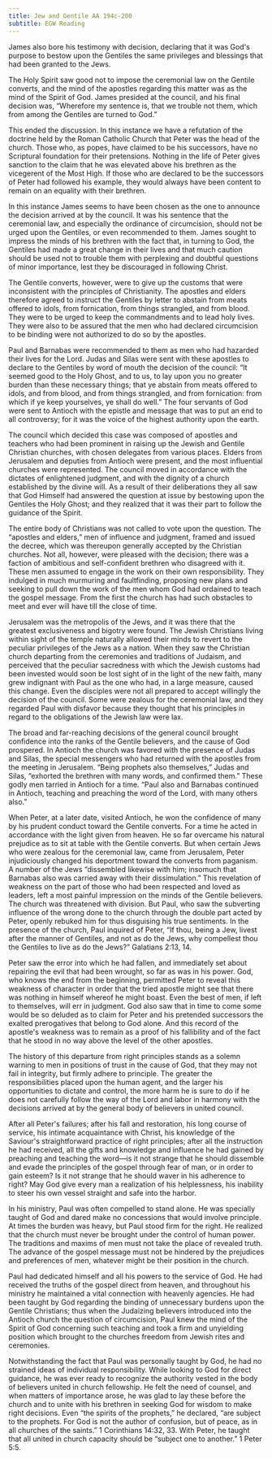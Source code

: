 ```yaml
---
title: Jew and Gentile AA 194c-200
subtitle: EGW Reading
---
```


James also bore his testimony with decision, declaring that it was God's purpose to bestow upon the Gentiles the same privileges and blessings that had been granted to the Jews.

The Holy Spirit saw good not to impose the ceremonial law on the Gentile converts, and the mind of the apostles regarding this matter was as the mind of the Spirit of God. James presided at the council, and his final decision was, “Wherefore my sentence is, that we trouble not them, which from among the Gentiles are turned to God.”

This ended the discussion. In this instance we have a refutation of the doctrine held by the Roman Catholic Church that Peter was the head of the church. Those who, as popes, have claimed to be his successors, have no Scriptural foundation for their pretensions. Nothing in the life of Peter gives sanction to the claim that he was elevated above his brethren as the vicegerent of the Most High. If those who are declared to be the successors of Peter had followed his example, they would always have been content to remain on an equality with their brethren.

In this instance James seems to have been chosen as the one to announce the decision arrived at by the council. It was his sentence that the ceremonial law, and especially the ordinance of circumcision, should not be urged upon the Gentiles, or even recommended to them. James sought to impress the minds of his brethren with the fact that, in turning to God, the Gentiles had made a great change in their lives and that much caution should be used not to trouble them with perplexing and doubtful questions of minor importance, lest they be discouraged in following Christ.

The Gentile converts, however, were to give up the customs that were inconsistent with the principles of Christianity. The apostles and elders therefore agreed to instruct the Gentiles by letter to abstain from meats offered to idols, from fornication, from things strangled, and from blood. They were to be urged to keep the commandments and to lead holy lives. They were also to be assured that the men who had declared circumcision to be binding were not authorized to do so by the apostles.

Paul and Barnabas were recommended to them as men who had hazarded their lives for the Lord. Judas and Silas were sent with these apostles to declare to the Gentiles by word of mouth the decision of the council: “It seemed good to the Holy Ghost, and to us, to lay upon you no greater burden than these necessary things; that ye abstain from meats offered to idols, and from blood, and from things strangled, and from fornication: from which if ye keep yourselves, ye shall do well.” The four servants of God were sent to Antioch with the epistle and message that was to put an end to all controversy; for it was the voice of the highest authority upon the earth.

The council which decided this case was composed of apostles and teachers who had been prominent in raising up the Jewish and Gentile Christian churches, with chosen delegates from various places. Elders from Jerusalem and deputies from Antioch were present, and the most influential churches were represented. The council moved in accordance with the dictates of enlightened judgment, and with the dignity of a church established by the divine will. As a result of their deliberations they all saw that God Himself had answered the question at issue by bestowing upon the Gentiles the Holy Ghost; and they realized that it was their part to follow the guidance of the Spirit.

The entire body of Christians was not called to vote upon the question. The “apostles and elders,” men of influence and judgment, framed and issued the decree, which was thereupon generally accepted by the Christian churches. Not all, however, were pleased with the decision; there was a faction of ambitious and self-confident brethren who disagreed with it. These men assumed to engage in the work on their own responsibility. They indulged in much murmuring and faultfinding, proposing new plans and seeking to pull down the work of the men whom God had ordained to teach the gospel message. From the first the church has had such obstacles to meet and ever will have till the close of time.

Jerusalem was the metropolis of the Jews, and it was there that the greatest exclusiveness and bigotry were found. The Jewish Christians living within sight of the temple naturally allowed their minds to revert to the peculiar privileges of the Jews as a nation. When they saw the Christian church departing from the ceremonies and traditions of Judaism, and perceived that the peculiar sacredness with which the Jewish customs had been invested would soon be lost sight of in the light of the new faith, many grew indignant with Paul as the one who had, in a large measure, caused this change. Even the disciples were not all prepared to accept willingly the decision of the council. Some were zealous for the ceremonial law, and they regarded Paul with disfavor because they thought that his principles in regard to the obligations of the Jewish law were lax.

The broad and far-reaching decisions of the general council brought confidence into the ranks of the Gentile believers, and the cause of God prospered. In Antioch the church was favored with the presence of Judas and Silas, the special messengers who had returned with the apostles from the meeting in Jerusalem. “Being prophets also themselves,” Judas and Silas, “exhorted the brethren with many words, and confirmed them.” These godly men tarried in Antioch for a time. “Paul also and Barnabas continued in Antioch, teaching and preaching the word of the Lord, with many others also.”

When Peter, at a later date, visited Antioch, he won the confidence of many by his prudent conduct toward the Gentile converts. For a time he acted in accordance with the light given from heaven. He so far overcame his natural prejudice as to sit at table with the Gentile converts. But when certain Jews who were zealous for the ceremonial law, came from Jerusalem, Peter injudiciously changed his deportment toward the converts from paganism. A number of the Jews “dissembled likewise with him; insomuch that Barnabas also was carried away with their dissimulation.” This revelation of weakness on the part of those who had been respected and loved as leaders, left a most painful impression on the minds of the Gentile believers. The church was threatened with division. But Paul, who saw the subverting influence of the wrong done to the church through the double part acted by Peter, openly rebuked him for thus disguising his true sentiments. In the presence of the church, Paul inquired of Peter, “If thou, being a Jew, livest after the manner of Gentiles, and not as do the Jews, why compellest thou the Gentiles to live as do the Jews?” Galatians 2:13, 14.

Peter saw the error into which he had fallen, and immediately set about repairing the evil that had been wrought, so far as was in his power. God, who knows the end from the beginning, permitted Peter to reveal this weakness of character in order that the tried apostle might see that there was nothing in himself whereof he might boast. Even the best of men, if left to themselves, will err in judgment. God also saw that in time to come some would be so deluded as to claim for Peter and his pretended successors the exalted prerogatives that belong to God alone. And this record of the apostle's weakness was to remain as a proof of his fallibility and of the fact that he stood in no way above the level of the other apostles.

The history of this departure from right principles stands as a solemn warning to men in positions of trust in the cause of God, that they may not fail in integrity, but firmly adhere to principle. The greater the responsibilities placed upon the human agent, and the larger his opportunities to dictate and control, the more harm he is sure to do if he does not carefully follow the way of the Lord and labor in harmony with the decisions arrived at by the general body of believers in united council.

After all Peter's failures; after his fall and restoration, his long course of service, his intimate acquaintance with Christ, his knowledge of the Saviour's straightforward practice of right principles; after all the instruction he had received, all the gifts and knowledge and influence he had gained by preaching and teaching the word—is it not strange that he should dissemble and evade the principles of the gospel through fear of man, or in order to gain esteem? Is it not strange that he should waver in his adherence to right? May God give every man a realization of his helplessness, his inability to steer his own vessel straight and safe into the harbor.

In his ministry, Paul was often compelled to stand alone. He was specially taught of God and dared make no concessions that would involve principle. At times the burden was heavy, but Paul stood firm for the right. He realized that the church must never be brought under the control of human power. The traditions and maxims of men must not take the place of revealed truth. The advance of the gospel message must not be hindered by the prejudices and preferences of men, whatever might be their position in the church.

Paul had dedicated himself and all his powers to the service of God. He had received the truths of the gospel direct from heaven, and throughout his ministry he maintained a vital connection with heavenly agencies. He had been taught by God regarding the binding of unnecessary burdens upon the Gentile Christians; thus when the Judaizing believers introduced into the Antioch church the question of circumcision, Paul knew the mind of the Spirit of God concerning such teaching and took a firm and unyielding position which brought to the churches freedom from Jewish rites and ceremonies.

Notwithstanding the fact that Paul was personally taught by God, he had no strained ideas of individual responsibility. While looking to God for direct guidance, he was ever ready to recognize the authority vested in the body of believers united in church fellowship. He felt the need of counsel, and when matters of importance arose, he was glad to lay these before the church and to unite with his brethren in seeking God for wisdom to make right decisions. Even “the spirits of the prophets,” he declared, “are subject to the prophets. For God is not the author of confusion, but of peace, as in all churches of the saints.” 1 Corinthians 14:32, 33. With Peter, he taught that all united in church capacity should be “subject one to another.” 1 Peter 5:5.